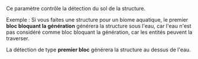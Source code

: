 Ce paramètre contrôle la détection du sol de la structure.

Exemple : Si vous faites une structure pour un biome aquatique, le premier **bloc bloquant la génération** générera la structure sous l'eau, car l'eau n'est pas considéré comme bloc bloquant la génération, car les entités peuvent la traverser.

La détection de type **premier bloc** générera la structure au dessus de l'eau.